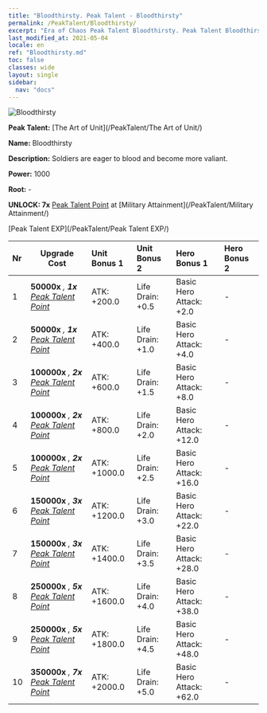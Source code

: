 ```yaml
---
title: "Bloodthirsty. Peak Talent - Bloodthirsty"
permalink: /PeakTalent/Bloodthirsty/
excerpt: "Era of Chaos Peak Talent Bloodthirsty. Peak Talent Bloodthirsty. Bloodthirsty"
last_modified_at: 2021-05-04
locale: en
ref: "Bloodthirsty.md"
toc: false
classes: wide
layout: single
sidebar:
  nav: "docs"
---
```


  ![Bloodthirsty](/images/pt/talent_2005.png)

  **Peak Talent:** [The Art of Unit](/PeakTalent/The Art of Unit/)

  **Name:** Bloodthirsty

  **Description:** Soldiers are eager to blood and become more valiant.

  **Power:** 1000

  **Root:** -

  **UNLOCK: 7x** [Peak Talent Point](/Items/con_934/) at [Military Attainment](/PeakTalent/Military Attainment/)

  [Peak Talent EXP](/PeakTalent/Peak Talent EXP/)

  | Nr | Upgrade Cost | Unit Bonus 1 | Unit Bonus 2 | Hero Bonus 1 | Hero Bonus 2 |
  |:---|--------------|:-------------|:-------------|:-------------|:-------------|
  | 1 |  **50000x** <i class="fas fa-coins"/>, **1x** [Peak Talent Point](/Items/con_934/) | ATK: +200.0 | Life Drain: +0.5 | Basic Hero Attack: +2.0 | - |
  | 2 |  **50000x** <i class="fas fa-coins"/>, **1x** [Peak Talent Point](/Items/con_934/) | ATK: +400.0 | Life Drain: +1.0 | Basic Hero Attack: +4.0 | - |
  | 3 |  **100000x** <i class="fas fa-coins"/>, **2x** [Peak Talent Point](/Items/con_934/) | ATK: +600.0 | Life Drain: +1.5 | Basic Hero Attack: +8.0 | - |
  | 4 |  **100000x** <i class="fas fa-coins"/>, **2x** [Peak Talent Point](/Items/con_934/) | ATK: +800.0 | Life Drain: +2.0 | Basic Hero Attack: +12.0 | - |
  | 5 |  **100000x** <i class="fas fa-coins"/>, **2x** [Peak Talent Point](/Items/con_934/) | ATK: +1000.0 | Life Drain: +2.5 | Basic Hero Attack: +16.0 | - |
  | 6 |  **150000x** <i class="fas fa-coins"/>, **3x** [Peak Talent Point](/Items/con_934/) | ATK: +1200.0 | Life Drain: +3.0 | Basic Hero Attack: +22.0 | - |
  | 7 |  **150000x** <i class="fas fa-coins"/>, **3x** [Peak Talent Point](/Items/con_934/) | ATK: +1400.0 | Life Drain: +3.5 | Basic Hero Attack: +28.0 | - |
  | 8 |  **250000x** <i class="fas fa-coins"/>, **5x** [Peak Talent Point](/Items/con_934/) | ATK: +1600.0 | Life Drain: +4.0 | Basic Hero Attack: +38.0 | - |
  | 9 |  **250000x** <i class="fas fa-coins"/>, **5x** [Peak Talent Point](/Items/con_934/) | ATK: +1800.0 | Life Drain: +4.5 | Basic Hero Attack: +48.0 | - |
  | 10 |  **350000x** <i class="fas fa-coins"/>, **7x** [Peak Talent Point](/Items/con_934/) | ATK: +2000.0 | Life Drain: +5.0 | Basic Hero Attack: +62.0 | - |

